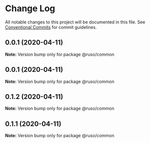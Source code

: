 # Change Log

All notable changes to this project will be documented in this file.
See [Conventional Commits](https://conventionalcommits.org) for commit guidelines.

## 0.0.1 (2020-04-11)

**Note:** Version bump only for package @ruso/common





## 0.0.1 (2020-04-11)

**Note:** Version bump only for package @ruso/common





## 0.1.2 (2020-04-11)

**Note:** Version bump only for package @ruso/common





## 0.1.1 (2020-04-11)

**Note:** Version bump only for package @ruso/common
